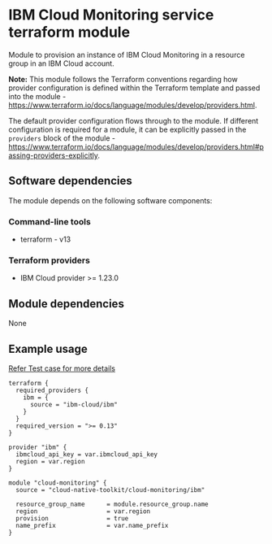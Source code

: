 # IBM Cloud Monitoring service terraform module

Module to provision an instance of IBM Cloud Monitoring in a resource group in an IBM Cloud account.

**Note:** This module follows the Terraform conventions regarding how provider configuration is defined within the Terraform template and passed into the module - https://www.terraform.io/docs/language/modules/develop/providers.html. 

The default provider configuration flows through to the module. If different configuration is required for a module, it can be explicitly passed in the `providers` block of the module - https://www.terraform.io/docs/language/modules/develop/providers.html#passing-providers-explicitly.

## Software dependencies

The module depends on the following software components:

### Command-line tools

- terraform - v13

### Terraform providers

- IBM Cloud provider >= 1.23.0

## Module dependencies

None

## Example usage

[Refer Test case for more details](test/stages/stage2-sysdig.tf)

```hcl-terraform
terraform {
  required_providers {
    ibm = {
      source = "ibm-cloud/ibm"
    }
  }
  required_version = ">= 0.13"
}

provider "ibm" {
  ibmcloud_api_key = var.ibmcloud_api_key
  region = var.region
}

module "cloud-monitoring" {
  source = "cloud-native-toolkit/cloud-monitoring/ibm"

  resource_group_name      = module.resource_group.name
  region                   = var.region
  provision                = true
  name_prefix              = var.name_prefix
}
```
